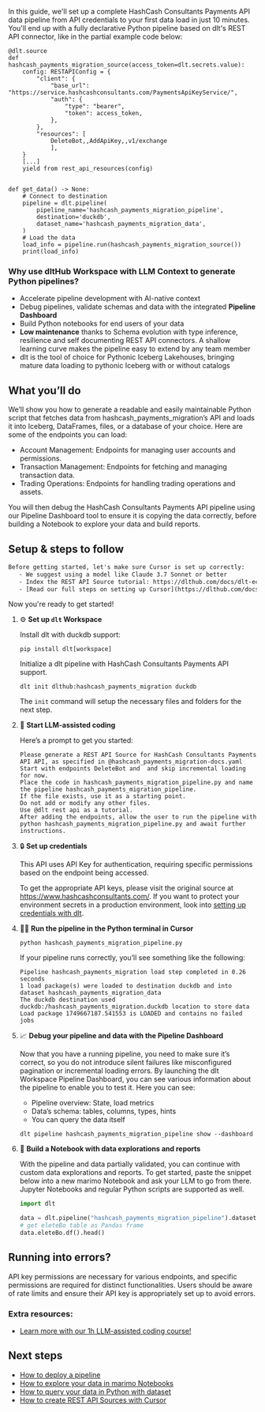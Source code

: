 In this guide, we'll set up a complete HashCash Consultants Payments API data pipeline from API credentials to your first data load in just 10 minutes. You'll end up with a fully declarative Python pipeline based on dlt's REST API connector, like in the partial example code below:

```python-outcome
@dlt.source
def hashcash_payments_migration_source(access_token=dlt.secrets.value):
    config: RESTAPIConfig = {
        "client": {
            "base_url": "https://service.hashcashconsultants.com/PaymentsApiKeyService/",
            "auth": {
                "type": "bearer",
                "token": access_token,
            },
        },
        "resources": [
            DeleteBot,,AddApiKey,,v1/exchange
            ],
    }
    [...]
    yield from rest_api_resources(config)


def get_data() -> None:
    # Connect to destination
    pipeline = dlt.pipeline(
        pipeline_name='hashcash_payments_migration_pipeline',
        destination='duckdb',
        dataset_name='hashcash_payments_migration_data', 
    )
    # Load the data
    load_info = pipeline.run(hashcash_payments_migration_source())
    print(load_info) 
```

### Why use dltHub Workspace with LLM Context to generate Python pipelines?

- Accelerate pipeline development with AI-native context
- Debug pipelines, validate schemas and data with the integrated **Pipeline Dashboard**
- Build Python notebooks for end users of your data
- **Low maintenance** thanks to Schema evolution with type inference, resilience and self documenting REST API connectors. A shallow learning curve makes the pipeline easy to extend by any team member
- dlt is the tool of choice for Pythonic Iceberg Lakehouses, bringing mature data loading to pythonic Iceberg with or without catalogs

## What you’ll do

We’ll show you how to generate a readable and easily maintainable Python script that fetches data from hashcash_payments_migration’s API and loads it into Iceberg, DataFrames, files, or a database of your choice. Here are some of the endpoints you can load:

- Account Management: Endpoints for managing user accounts and permissions.
- Transaction Management: Endpoints for fetching and managing transaction data.
- Trading Operations: Endpoints for handling trading operations and assets.

You will then debug the HashCash Consultants Payments API pipeline using our Pipeline Dashboard tool to ensure it is copying the data correctly, before building a Notebook to explore your data and build reports.

## Setup & steps to follow

```default
Before getting started, let's make sure Cursor is set up correctly:
   - We suggest using a model like Claude 3.7 Sonnet or better
   - Index the REST API Source tutorial: https://dlthub.com/docs/dlt-ecosystem/verified-sources/rest_api/ and add it to context as **@dlt rest api**
   - [Read our full steps on setting up Cursor](https://dlthub.com/docs/dlt-ecosystem/llm-tooling/cursor-restapi#23-configuring-cursor-with-documentation)
```

Now you're ready to get started!

1. ⚙️ **Set up `dlt` Workspace**
    
    Install dlt with duckdb support:
    ```shell
    pip install dlt[workspace]
    ```

    Initialize a dlt pipeline with HashCash Consultants Payments API support.
    ```shell
    dlt init dlthub:hashcash_payments_migration duckdb
    ```

    The `init` command will setup the necessary files and folders for the next step.
    
2. 🤠 **Start LLM-assisted coding**
    
    Here’s a prompt to get you started:
    
    ```prompt
    Please generate a REST API Source for HashCash Consultants Payments API API, as specified in @hashcash_payments_migration-docs.yaml 
    Start with endpoints DeleteBot and  and skip incremental loading for now. 
    Place the code in hashcash_payments_migration_pipeline.py and name the pipeline hashcash_payments_migration_pipeline. 
    If the file exists, use it as a starting point. 
    Do not add or modify any other files. 
    Use @dlt rest api as a tutorial. 
    After adding the endpoints, allow the user to run the pipeline with python hashcash_payments_migration_pipeline.py and await further instructions.
    ```

    
3. 🔒 **Set up credentials** 
    
    This API uses API Key for authentication, requiring specific permissions based on the endpoint being accessed.
    
    To get the appropriate API keys, please visit the original source at https://www.hashcashconsultants.com/.
    If you want to protect your environment secrets in a production environment, look into [setting up credentials with dlt](https://dlthub.com/docs/walkthroughs/add_credentials).
    
4. 🏃‍♀️ **Run the pipeline in the Python terminal in Cursor**
    
    ```shell
    python hashcash_payments_migration_pipeline.py
    ```
    
    If your pipeline runs correctly, you’ll see something like the following:
    
    ```shell
    Pipeline hashcash_payments_migration load step completed in 0.26 seconds
    1 load package(s) were loaded to destination duckdb and into dataset hashcash_payments_migration_data
    The duckdb destination used duckdb:/hashcash_payments_migration.duckdb location to store data
    Load package 1749667187.541553 is LOADED and contains no failed jobs
    ```
    
5. 📈 **Debug your pipeline and data with the Pipeline Dashboard**

    Now that you have a running pipeline, you need to make sure it’s correct, so you do not introduce silent failures like misconfigured pagination or incremental loading errors. By launching the dlt Workspace Pipeline Dashboard, you can see various information about the pipeline to enable you to test it. Here you can see:
    - Pipeline overview: State, load metrics
    - Data’s schema: tables, columns, types, hints
    - You can query the data itself
    
    ```shell
    dlt pipeline hashcash_payments_migration_pipeline show --dashboard
    ```
    
6. 🐍 **Build a Notebook with data explorations and reports**

    With the pipeline and data partially validated, you can continue with custom data explorations and reports. To get started, paste the snippet below into a new marimo Notebook and ask your LLM to go from there. Jupyter Notebooks and regular Python scripts are supported as well.

    
    ```python
    import dlt

   data = dlt.pipeline("hashcash_payments_migration_pipeline").dataset()
   # get eleteBo table as Pandas frame
   data.eleteBo.df().head()
    ```

## Running into errors?

API key permissions are necessary for various endpoints, and specific permissions are required for distinct functionalities. Users should be aware of rate limits and ensure their API key is appropriately set up to avoid errors.

### Extra resources:

- [Learn more with our 1h LLM-assisted coding course!](https://www.youtube.com/watch?v=GGid70rnJuM)

## Next steps

- [How to deploy a pipeline](https://dlthub.com/docs/walkthroughs/deploy-a-pipeline)
- [How to explore your data in marimo Notebooks](https://dlthub.com/docs/general-usage/dataset-access/marimo)
- [How to query your data in Python with dataset](https://dlthub.com/docs/general-usage/dataset-access/dataset)
- [How to create REST API Sources with Cursor](https://dlthub.com/docs/dlt-ecosystem/llm-tooling/cursor-restapi)